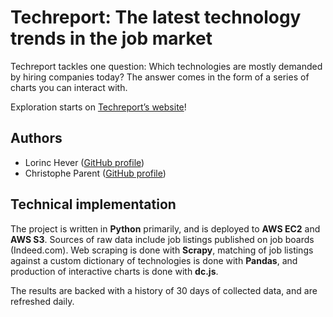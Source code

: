 # Techreport: The latest technology trends in the job market

Techreport tackles one question: Which technologies are mostly demanded by hiring companies today? The answer comes in the form of a series of charts you can interact with.

Exploration starts on [Techreport’s website](http://techreport.ninja)!

## Authors

- Lorinc Hever ([GitHub profile](https://github.com/lorinchever))
- Christophe Parent ([GitHub profile](https://github.com/Ooxie))

## Technical implementation

The project is written in **Python** primarily, and is deployed to **AWS EC2** and **AWS S3**. Sources of raw data include job listings published on job boards (Indeed.com). Web scraping is done with **Scrapy**, matching of job listings against a custom dictionary of technologies is done with **Pandas**, and production of interactive charts is done with **dc.js**.

The results are backed with a history of 30 days of collected data, and are refreshed daily.
